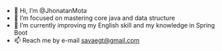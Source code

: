 - 👋 Hi, I’m @JhonatanMota
- 👀 I’m focused on mastering core java and data structure
- 🌱 I’m currently improving my English skill and my knowledge in Spring Boot
- 📫 Reach me by e-mail savaegt@gmail.com

<!---
JhonatanMota/JhonatanMota is a ✨ special ✨ repository because its `README.md` (this file) appears on your GitHub profile.
You can click the Preview link to take a look at your changes.
--->
